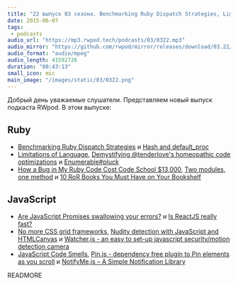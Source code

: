 ```yaml
---
title: "22 выпуск 03 сезона. Benchmarking Ruby Dispatch Strategies, Limitations of Language, Is ReactJS really fast?, Watcher.js и прочее"
date: 2015-06-07
tags:
 - podcasts
audio_url: "https://mp3.rwpod.tech/podcasts/03/0322.mp3"
audio_mirror: "https://github.com/rwpod/mirror/releases/download/03.22/0322.mp3"
audio_format: "audio/mpeg"
audio_length: 41592726
duration: "00:43:13"
small_icon: mic
main_image: "/images/static/03/0322.png"
---
```


Добрый день уважаемые слушатели. Представляем новый выпуск подкаста RWpod. В этом выпуске:

## Ruby

 - [Benchmarking Ruby Dispatch Strategies](http://devblog.avdi.org/2015/06/03/benchmarking-ruby-dispatch-strategies/) и [Hash and default\_proc](http://thingsinabucket.com/2015/05/27/hash_default_proc/)
 - [Limitations of Language](http://idiosyncratic-ruby.com/29-limitations-of-language.html), [Demystifying @tenderlove's homeopathic code optimizations](http://nithinbekal.com/posts/homeopathic-code-optimizations/) и [Enumerable#pluck](https://github.com/rails/rails/pull/20350)
 - [How a Bug in My Ruby Code Cost Code School $13,000](https://www.codeschool.com/blog/2015/06/04/how-a-bug-in-my-ruby-code-cost-code-school-13000/), [Two modules, one method](http://dabrorius.github.io/2015/06/two-modules-one-method.html) и [10 RoR Books You Must Have on Your Bookshelf](https://netguru.co/blog/ruby-rails-books)

## JavaScript

 - [Are JavaScript Promises swallowing your errors?](http://jamesknelson.com/are-es6-promises-swallowing-your-errors/) и [Is ReactJS really fast?](http://blog.500tech.com/is-reactjs-fast/)
 - [No more CSS grid frameworks](http://leo.github.io/blog/no-more-css-grid-frameworks/), [Nudity detection with JavaScript and HTMLCanvas](http://www.patrick-wied.at/static/nudejs/) и [Watcher.js - an easy to set-up javascript security/motion detection camera](http://martijnwelker.github.io/Watcher.js/)
 - [JavaScript Code Smells](http://elijahmanor.com/javascript-smells/), [Pin.js - dependency free plugin to Pin elements as you scroll](http://mauriciosoares.github.io/pin.js/) и [NotifyMe.js – A Simple Notification Library](http://shivganesh.com/2015/05/notifyme-js-a-simple-notification-library/)

READMORE

